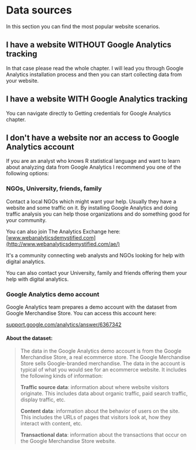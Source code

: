 # Data sources

In this section you can find the most popular website scenarios.

## I have a website WITHOUT Google Analytics tracking

In that case please read the whole chapter. I will lead you through Google Analytics installation process and then you can start collecting data from your website.

## I have a website WITH Google Analytics tracking

You can navigate directly to Getting credentials for Google Analytics chapter.

## I don't have a website nor an access to Google Analytics account

If you are an analyst who knows R statistical language and want to learn about analyzing data from Google Analytics I recommend you one of the following options:

### NGOs, University, friends, family

Contact a local NGOs which might want your help. Usually they have a website and some traffic on it. By installing Google Analytics and doing traffic analysis you can help those organizations and do something good for your community.

You can also join The Analytics Exchange here: [www.webanalyticsdemystified.com](http://www.webanalyticsdemystified.com/ae/)

It's a community connecting web analysts and NGOs looking for help with digital analytics.

You can also contact your University, family and friends offering them your help with digital analytics.

### Google Analytics demo account

Google Analytics team prepares a demo account with the dataset from Google Merchandise Store. You can access this account here:

[support.google.com\/analytics\/answer\/6367342](https://support.google.com/analytics/answer/6367342)

#### About the dataset:

> The data in the Google Analytics demo account is from the Google Merchandise Store, a real ecommerce store. The Google Merchandise Store sells Google-branded merchandise. The data in the account is typical of what you would see for an ecommerce website. It includes the following kinds of information:
> 
> **Traffic source data**: information about where website visitors originate. This includes data about organic traffic, paid search traffic, display traffic, etc.
> 
> **Content data**: information about the behavior of users on the site. This includes the URLs of pages that visitors look at, how they interact with content, etc.
> 
> **Transactional data**: information about the transactions that occur on the Google Merchandise Store website.


